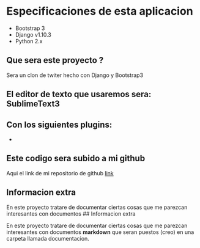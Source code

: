 # Especificaciones de esta aplicacion

- Bootstrap 3
- Django v1.10.3
- Python 2.x

## Que sera este proyecto ? 

Sera un clon de twiter hecho con Django y Bootstrap3


## El editor de texto que usaremos sera: SublimeText3

Con los siguientes plugins:
-
-

## Este codigo sera subido a mi github

Aqui el link de mi repositorio de github [link]()

## Informacion extra

En este proyecto tratare de documentar ciertas cosas que me parezcan interesantes con documentos ## Informacion extra

En este proyecto tratare de documentar ciertas cosas que me parezcan interesantes con documentos **markdown** que seran puestos (creo) en una carpeta llamada documentacion.
